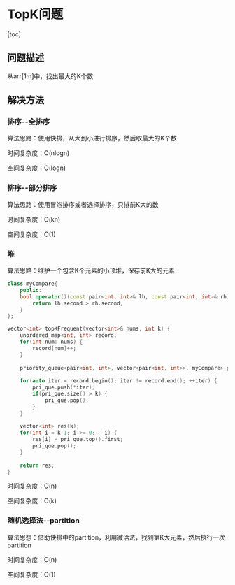 # TopK问题

[toc]

## 问题描述

从arr[1:n]中，找出最大的K个数

## 解决方法

### 排序--全排序

算法思路：使用快排，从大到小进行排序，然后取最大的K个数

时间复杂度：O(nlogn)

空间复杂度：O(logn)



### 排序--部分排序

算法思路：使用冒泡排序或者选择排序，只排前K大的数

时间复杂度：O(kn)

空间复杂度：O(1)



### 堆

算法思路：维护一个包含K个元素的小顶堆，保存前K大的元素

```C++
class myCompare{
    public:
    bool operator()(const pair<int, int>& lh, const pair<int, int>& rh) {
        return lh.second > rh.second;
    }
};

vector<int> topKFrequent(vector<int>& nums, int k) {
    unordered_map<int, int> record;
    for(int num: nums) {
        record[num]++;
    }
    
    priority_queue<pair<int, int>, vector<pair<int, int>>, myCompare> pri_que;
    
    for(auto iter = record.begin(); iter != record.end(); ++iter) {
        pri_que.push(*iter);
        if(pri_que.size() > k) {
            pri_que.pop();
        }
    }
    
    vector<int> res(k);
    for(int i = k-1; i >= 0; --i) {
        res[i] = pri_que.top().first;
        pri_que.pop();
    }
    
    return res;
}
```

时间复杂度：O(n)

空间复杂度：O(k)



### 随机选择法--partition

算法思想：借助快排中的partition，利用减治法，找到第K大元素，然后执行一次partition

时间复杂度：O(n)

空间复杂度：O(1)
